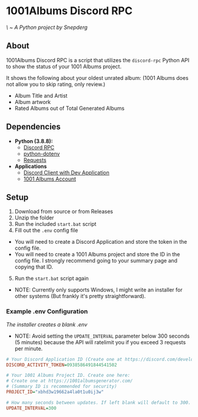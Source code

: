 # 1001Albums Discord RPC
*\ ~ A Python project by Snepderg*

## About
1001Albums Discord RPC is a script that utilizes the `discord-rpc` Python API to show the status of your 1001 Albums project.

It shows the following about your oldest unrated album:
(1001 Albums does not allow you to skip rating, only review.)
- Album Title and Artist
- Album artwork
- Rated Albums out of Total Generated Albums

## Dependencies
- **Python (3.8.8):**
    - [Discord RPC](https://pypi.org/project/discord-rpc/)
    - [python-dotenv](https://pypi.org/project/python-dotenv/)
    - [Requests](https://pypi.org/project/requests/)
- **Applications**
    - [Discord Client with Dev Application](https://discord.com/developers/applications)
    - [1001 Albums Account](https://1001albumsgenerator.com/)

## Setup
1. Download from source or from Releases
2. Unzip the folder
3. Run the included `start.bat` script
4. Fill out the `.env` config file
- You will need to create a Discord Application and store the token in the config file.
- You will need to create a 1001 Albums project and store the ID in the config file. I strongly recommend going to your summary page and copying that ID.
5. Run the `start.bat` script again
- NOTE: Currently only supports Windows, I might write an installer for other systems (But frankly it's pretty straightforward).

### Example .env Configuration
*The installer creates a blank .env*

- NOTE: Avoid setting the `UPDATE_INTERVAL` parameter below 300 seconds (5 minutes) because the API will ratelimit you if you exceed 3 requests per minute.

```ini
# Your Discord Application ID (Create one at https://discord.com/developers/applications)
DISCORD_ACTIVITY_TOKEN=0938586491844541502

# Your 1001 Albums Project ID. Create one here:
# Create one at https://1001albumsgenerator.com/
# (Summary ID is recommended for security)
PROJECT_ID="xbhd3w19662a4la0t1u0ij3w"

# How many seconds between updates. If left blank will default to 300.
UPDATE_INTERVAL=300
```
